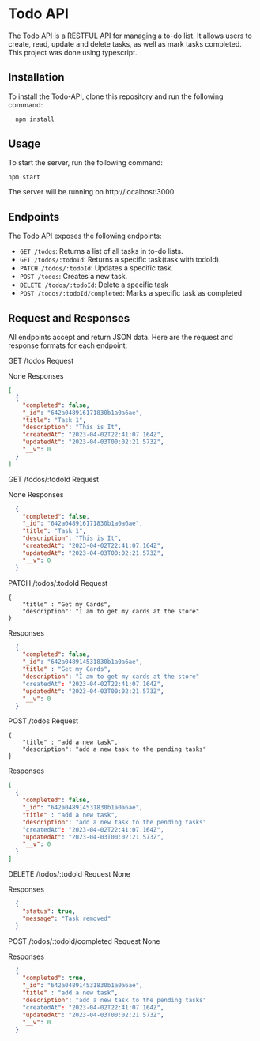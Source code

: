 
# Todo API

The Todo API is a RESTFUL API for managing a to-do list. It allows users to create, read, update and delete tasks, as well as mark tasks completed. This project was done using typescript.




## Installation
To install the Todo-API, clone this repository and run the following command:

```bash
  npm install
```

## Usage
To start the server, run the following command:

```
npm start
```

The server will be running on http://localhost:3000


## Endpoints
The Todo API exposes the following endpoints:

- `GET /todos`: Returns a list of all tasks in to-do lists.
- `GET /todos/:todoId`: Returns a specific task(task with todoId).
- `PATCH /todos/:todoId`: Updates a specific task.
- `POST /todos`: Creates a new task.
- `DELETE /todos/:todoId`: Delete a specific task
- `POST /todos/:todoId/completed`: Marks a specific task as completed
## Request and Responses
All endpoints accept and return JSON data. Here are the request and response formats for each endpoint:

GET /todos
Request

None
Responses

```json
[
  {
    "completed": false,
    "_id": "642a048916171830b1a0a6ae",
    "title": "Task 1",
    "description": "This is It",
    "createdAt": "2023-04-02T22:41:07.164Z",
    "updatedAt": "2023-04-03T00:02:21.573Z",
    "__v": 0
  }
]
```

GET /todos/:todoId
Request

None
Responses
```json
  {
    "completed": false,
    "_id": "642a048916171830b1a0a6ae",
    "title": "Task 1",
    "description": "This is It",
    "createdAt": "2023-04-02T22:41:07.164Z",
    "updatedAt": "2023-04-03T00:02:21.573Z",
    "__v": 0
  }
```

PATCH /todos/:todoId
Request
```
{
    "title" : "Get my Cards",
    "description": "I am to get my cards at the store"
}
```

Responses
```json
  {
    "completed": false,
    "_id": "642a048914531830b1a0a6ae",
    "title" : "Get my Cards",
    "description": "I am to get my cards at the store"
    "createdAt": "2023-04-02T22:41:07.164Z",
    "updatedAt": "2023-04-03T00:02:21.573Z",
    "__v": 0
  }
```

POST /todos
Request
```
{
    "title" : "add a new task",
    "description": "add a new task to the pending tasks"
}
```

Responses
```json
[
  {
    "completed": false,
    "_id": "642a048914531830b1a0a6ae",
    "title" : "add a new task",
    "description": "add a new task to the pending tasks"
    "createdAt": "2023-04-02T22:41:07.164Z",
    "updatedAt": "2023-04-03T00:02:21.573Z",
    "__v": 0
  }
]
```

DELETE /todos/:todoId
Request
None

Responses
```json
  {
    "status": true,
    "message": "Task removed"
  }
```

POST /todos/:todoId/completed
Request
None

Responses
```json
  {
    "completed": true,
    "_id": "642a048914531830b1a0a6ae",
    "title" : "add a new task",
    "description": "add a new task to the pending tasks"
    "createdAt": "2023-04-02T22:41:07.164Z",
    "updatedAt": "2023-04-03T00:02:21.573Z",
    "__v": 0
  }
```



